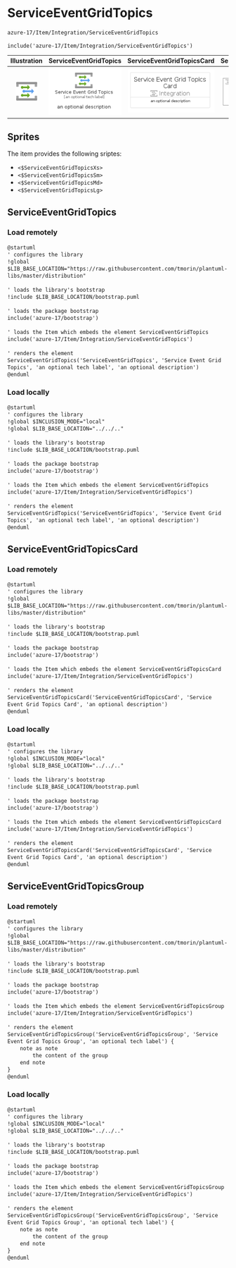 # ServiceEventGridTopics


```text
azure-17/Item/Integration/ServiceEventGridTopics
```

```text
include('azure-17/Item/Integration/ServiceEventGridTopics')
```



| Illustration | ServiceEventGridTopics | ServiceEventGridTopicsCard | ServiceEventGridTopicsGroup |
| :---: | :---: | :---: | :---: |
| ![illustration for Illustration](../../../azure-17/Item/Integration/ServiceEventGridTopics.png) | ![illustration for ServiceEventGridTopics](../../../azure-17/Item/Integration/ServiceEventGridTopics.Local.png) | ![illustration for ServiceEventGridTopicsCard](../../../azure-17/Item/Integration/ServiceEventGridTopicsCard.Local.png) | ![illustration for ServiceEventGridTopicsGroup](../../../azure-17/Item/Integration/ServiceEventGridTopicsGroup.Local.png) |



## Sprites
The item provides the following sriptes:

- `<$ServiceEventGridTopicsXs>`
- `<$ServiceEventGridTopicsSm>`
- `<$ServiceEventGridTopicsMd>`
- `<$ServiceEventGridTopicsLg>`





## ServiceEventGridTopics

### Load remotely
```plantuml
@startuml
' configures the library
!global $LIB_BASE_LOCATION="https://raw.githubusercontent.com/tmorin/plantuml-libs/master/distribution"

' loads the library's bootstrap
!include $LIB_BASE_LOCATION/bootstrap.puml

' loads the package bootstrap
include('azure-17/bootstrap')

' loads the Item which embeds the element ServiceEventGridTopics
include('azure-17/Item/Integration/ServiceEventGridTopics')

' renders the element
ServiceEventGridTopics('ServiceEventGridTopics', 'Service Event Grid Topics', 'an optional tech label', 'an optional description')
@enduml
```

### Load locally
```plantuml
@startuml
' configures the library
!global $INCLUSION_MODE="local"
!global $LIB_BASE_LOCATION="../../.."

' loads the library's bootstrap
!include $LIB_BASE_LOCATION/bootstrap.puml

' loads the package bootstrap
include('azure-17/bootstrap')

' loads the Item which embeds the element ServiceEventGridTopics
include('azure-17/Item/Integration/ServiceEventGridTopics')

' renders the element
ServiceEventGridTopics('ServiceEventGridTopics', 'Service Event Grid Topics', 'an optional tech label', 'an optional description')
@enduml
```

## ServiceEventGridTopicsCard

### Load remotely
```plantuml
@startuml
' configures the library
!global $LIB_BASE_LOCATION="https://raw.githubusercontent.com/tmorin/plantuml-libs/master/distribution"

' loads the library's bootstrap
!include $LIB_BASE_LOCATION/bootstrap.puml

' loads the package bootstrap
include('azure-17/bootstrap')

' loads the Item which embeds the element ServiceEventGridTopicsCard
include('azure-17/Item/Integration/ServiceEventGridTopics')

' renders the element
ServiceEventGridTopicsCard('ServiceEventGridTopicsCard', 'Service Event Grid Topics Card', 'an optional description')
@enduml
```

### Load locally
```plantuml
@startuml
' configures the library
!global $INCLUSION_MODE="local"
!global $LIB_BASE_LOCATION="../../.."

' loads the library's bootstrap
!include $LIB_BASE_LOCATION/bootstrap.puml

' loads the package bootstrap
include('azure-17/bootstrap')

' loads the Item which embeds the element ServiceEventGridTopicsCard
include('azure-17/Item/Integration/ServiceEventGridTopics')

' renders the element
ServiceEventGridTopicsCard('ServiceEventGridTopicsCard', 'Service Event Grid Topics Card', 'an optional description')
@enduml
```

## ServiceEventGridTopicsGroup

### Load remotely
```plantuml
@startuml
' configures the library
!global $LIB_BASE_LOCATION="https://raw.githubusercontent.com/tmorin/plantuml-libs/master/distribution"

' loads the library's bootstrap
!include $LIB_BASE_LOCATION/bootstrap.puml

' loads the package bootstrap
include('azure-17/bootstrap')

' loads the Item which embeds the element ServiceEventGridTopicsGroup
include('azure-17/Item/Integration/ServiceEventGridTopics')

' renders the element
ServiceEventGridTopicsGroup('ServiceEventGridTopicsGroup', 'Service Event Grid Topics Group', 'an optional tech label') {
    note as note
        the content of the group
    end note
}
@enduml
```

### Load locally
```plantuml
@startuml
' configures the library
!global $INCLUSION_MODE="local"
!global $LIB_BASE_LOCATION="../../.."

' loads the library's bootstrap
!include $LIB_BASE_LOCATION/bootstrap.puml

' loads the package bootstrap
include('azure-17/bootstrap')

' loads the Item which embeds the element ServiceEventGridTopicsGroup
include('azure-17/Item/Integration/ServiceEventGridTopics')

' renders the element
ServiceEventGridTopicsGroup('ServiceEventGridTopicsGroup', 'Service Event Grid Topics Group', 'an optional tech label') {
    note as note
        the content of the group
    end note
}
@enduml
```

